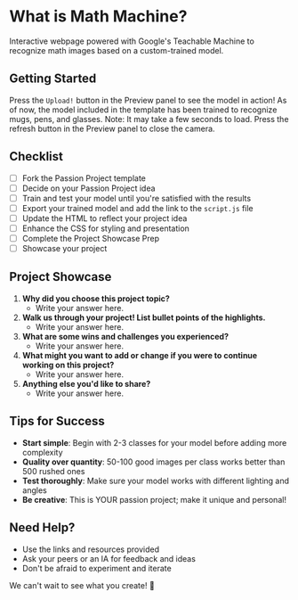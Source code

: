 # What is Math Machine?

Interactive webpage powered with Google's Teachable Machine to recognize math images based on a custom-trained model.

## Getting Started

Press the `Upload!` button in the Preview panel to see the model in action! As of now, the model included in the template has been trained to recognize mugs, pens, and glasses. Note: It may take a few seconds to load. Press the refresh button in the Preview panel to close the camera.

## Checklist

- [ ] Fork the Passion Project template
- [ ] Decide on your Passion Project idea
- [ ] Train and test your model until you're satisfied with the results 
- [ ] Export your trained model and add the link to the `script.js` file
- [ ] Update the HTML to reflect your project idea  
- [ ] Enhance the CSS for styling and presentation
- [ ] Complete the Project Showcase Prep
- [ ] Showcase your project

## Project Showcase

1. **Why did you choose this project topic?**
    - Write your answer here.
2. **Walk us through your project! List bullet points of the highlights.**
    - Write your answer here.
3. **What are some wins and challenges you experienced?**
    - Write your answer here.
4. **What might you want to add or change if you were to continue working on this project?**
    - Write your answer here.
5. **Anything else you'd like to share?**
    - Write your answer here.

## Tips for Success

- **Start simple**: Begin with 2-3 classes for your model before adding more complexity
- **Quality over quantity**: 50-100 good images per class works better than 500 rushed ones
- **Test thoroughly**: Make sure your model works with different lighting and angles
- **Be creative**: This is YOUR passion project; make it unique and personal!

## Need Help?

- Use the links and resources provided
- Ask your peers or an IA for feedback and ideas
- Don't be afraid to experiment and iterate

We can't wait to see what you create! 🌟
